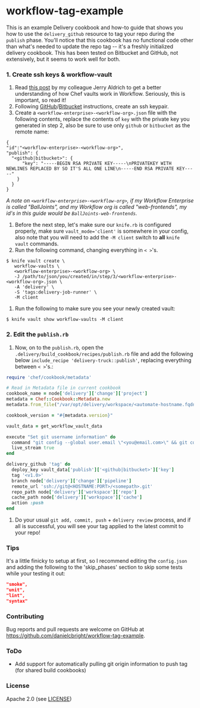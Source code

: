 # workflow-tag-example

This is an example Delivery cookbook and how-to guide that shows you how to use
the `delivery_github` resource to tag your repo during the `publish` phase.
You'll notice that this cookbook has no functional code other than what's needed
to update the repo tag -- it's a freshly initialized delivery cookbook. This has
been tested on Bitbucket and GitHub, not extensively, but it seems to work well
for both.

### 1. Create ssh keys & workflow-vault

1. Read [this post](http://blog.jerryaldrichiii.com/chef_automate/2016/12/12/workflow-using-chef-vaults-in-workflow.html)
by my colleague Jerry Aldrich to get a better understanding of how Chef vaults
work in Workflow. Seriously, this is important, so read it!
1. Following [GitHub](https://help.github.com/articles/adding-a-new-ssh-key-to-your-github-account/)/[Bitbucket](https://confluence.atlassian.com/bitbucket/set-up-an-ssh-key-728138079.html)
instructions, create an ssh keypair.
1. Create a `<workflow-enterprise>-<workflow-org>.json` file with the following
contents, replace the contents of `key` with the private key you generated in
step 2, also be sure to use only `github` or `bitbucket` as the remote name:
  ```
  {
  "id":"<workflow-enterprise>-<workflow-org>",
  "publish": {
    "<github|bitbucket>": {
        "key": "-----BEGIN RSA PRIVATE KEY-----\nPRIVATEKEY WITH NEWLINES REPLACED BY SO IT'S ALL ONE LINE\n-----END RSA PRIVATE KEY-----"
      }
    }
  }
```
  _A note on `<workflow-enterprise>-<workflow-org>`, if my Workflow Enterprise is
called "BallJoints", and my Workflow org is called "web-frontends", my id's in
this guide would be `BallJoints-web-frontends`._
1. Before the next step, let's make sure our `knife.rb` is configured properly,
make sure `vault_mode='client'` is somewhere in your config, also note that you
will need to add the `-M client` switch to **all** `knife vault` commands.
1. Run the following command, changing everything in `< >`'s.
  ```
  $ knife vault create \
     workflow-vaults \
     <workflow-enterprise>-<workflow-org> \
     -J /path/to/json/you/created/in/step/3/<workflow-enterprise>-<workflow-org>.json \
     -A 'delivery' \
     -S 'tags:delivery-job-runner' \
     -M client
  ```
1. Run the following to make sure you see your newly created vault:
  ```
  $ knife vault show workflow-vaults -M client
  ```

### 2. Edit the `publish.rb`

1. Now, on to the `publish.rb`, open the `.delivery/build_cookbook/recipes/publish.rb` file and add the following below `include_recipe 'delivery-truck::publish'`, replacing everything
between `< >`'s.:
  ```ruby
  require 'chef/cookbook/metadata'

  # Read in Metadata file in current cookbook
  cookbook_name = node['delivery']['change']['project']
  metadata = Chef::Cookbook::Metadata.new
  metadata.from_file("/var/opt/delivery/workspace/<automate-hostname.fqdn>/<enterprise-name>/<org-name>/#{cookbook_name}/master/build/publish/repo/metadata.rb")

  cookbook_version = "#{metadata.version}"

  vault_data = get_workflow_vault_data

  execute "Set git username information" do
    command "git config --global user.email \"<you@email.com>\" && git config --global user.name \"<Your Name>\""
    live_stream true
  end

  delivery_github 'tag' do
    deploy_key vault_data['publish']['<github|bitbucket>']['key']
    tag '<v1.0>'
    branch node['delivery']['change']['pipeline']
    remote_url 'ssh://git@<HOSTNAME:PORT>/<somepath>.git'
    repo_path node['delivery']['workspace']['repo']
    cache_path node['delivery']['workspace']['cache']
    action :push
  end
  ```
1. Do your usual `git add, commit, push` + `delivery review` process, and if all
is successful, you will see your tag applied to the latest commit to your repo!

### Tips
It's a little finicky to setup at first, so I recommend editing the
`config.json` and adding the following to the 'skip_phases' section to skip some
tests while your testing it out:

```json
"smoke",
"unit",
"lint",
"syntax"
```

### Contributing
Bug reports and pull requests are welcome on GitHub at https://github.com/danielcbright/workflow-tag-example.

### ToDo

* Add support for automatically pulling git origin information to push tag (for shared build cookbooks)

### License
Apache 2.0 (see [LICENSE](./LICENSE))

